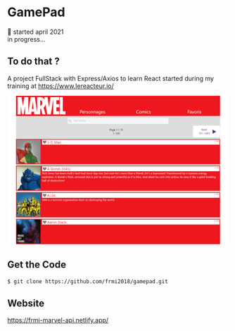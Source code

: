 # GamePad

📅 started april 2021  
in progress...

## To do that ?

A project FullStack with Express/Axios to learn React started during my training at https://www.lereacteur.io/

<img src="https://github.com/frmi2018/gamepad/blob/main/screen.png" width="960" height=auto>   

## Get the Code

```
$ git clone https://github.com/frmi2018/gamepad.git
```

## Website

https://frmi-marvel-api.netlify.app/
